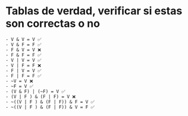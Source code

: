# Tablas de verdad, verificar si estas son correctas o no
```
- V & V = V ✅
- V & F = F ✅
- F & V = V ❌
- F & F = F ✅
- V | V = V ✅
- V | F = F ❌
- F | V = V ✅
- F | F = F ✅
- ~V = V ❌
- ~F = V ✅
- (V & F) | (~F) = V ✅
- (V | F ) & (F | F) = V ❌
- ~((V | F ) & (F | F)) & F = V ✅
- ~((V | F ) & (F | F)) & V = F ✅

```
